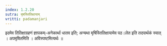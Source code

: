 ```yaml
---
index: 1.2.20
sutra: मृषस्तितिक्षायाम्
vritti: padamanjari
---
```


 इदमेव तितिक्षाग्रहणं ज्ञापकम्-अनेकार्था धातव इति; अन्यथा मृषिस्तितिक्षायामेव पठ।लेत इति तदपार्थकं स्यात् । अपमृषितमिति । अविस्पष्टमित्यर्थः ॥